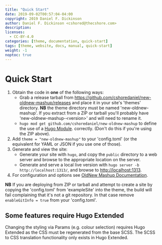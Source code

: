 ```yaml
---
title: "Quick Start"
date: 2019-09-02T00:57:04-04:00
copyright: 2019 Daniel F. Dickinson
author: Daniel F. Dickinson <cshored@thecshore.com>
description:
licenses:
  - CC-BY-4.0
categories: [theme, documentation, quick-start]
tags: [theme, website, docs, manual, quick-start]
weight: -1
noptoc: true
---
```


# Quick Start

1.  Obtain the code in **one** of the following ways:
    *   Grab a release tarball from <https://github.com/cshoredaniel/new-oldnew-mashup/releases>
        and place it in your site's 'themes' directory.  **NB** the
        theme directory must be named 'new-oldnew-mashup'.  If you
        extract from a ZIP or tarball you'll probably have 'new-oldnew-mashup-\<version\>' and will need to rename it.
    *   ``hugo mod get github.com/cshoredaniel/new-oldnew-mashup``
        to define the use of a [Hugo Module](https://gohugo.io/hugo-modules/).
        correctly. (Don't do this if you're using the ZIP above).
2.  Add ``theme = "new-oldnew-mashup"`` to your 'config.toml' (or the
    equivalent for YAML or JSON if you use one of those).
3.  Generate and view the site:
    *   Generate your site with ``hugo``, and copy the ``public``
        directory to a web server and browse to the appropriate location
        on the server.
    *   Generate and serve a local live version with
        ``hugo server -b http://localhost:1313/``, and browse to
        <http://localhost:1313>.
4.  For configuration and options see
    [OldNew Mashup Documentation](https://new-oldnew-mashup.thecshore.com/docs).

**NB** If you are deploying from ZIP or tarball and attempt to create
a site by copying the 'config.toml' from 'exampleSite' into the
theme, the build will fail complaining that it's not a git repository.
In that case remove ``enableGitInfo = true`` from your 'config.toml'.

## Some features require Hugo Extended

Changing the styling via Params (e.g. colour selection) requires
Hugo Extended as the CSS must be regenerated from the base SCSS.  The SCSS to
CSS translation functionality only exists in Hugo Extended.

